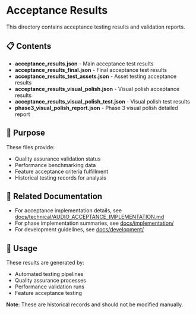 # Acceptance Results

This directory contains acceptance testing results and validation reports.

## 📋 Contents

- **acceptance_results.json** - Main acceptance test results
- **acceptance_results_final.json** - Final acceptance test results  
- **acceptance_results_test_assets.json** - Asset testing acceptance results
- **acceptance_results_visual_polish.json** - Visual polish acceptance results
- **acceptance_results_visual_polish_test.json** - Visual polish test results
- **phase3_visual_polish_report.json** - Phase 3 visual polish detailed report

## 🎯 Purpose

These files provide:
- Quality assurance validation status
- Performance benchmarking data
- Feature acceptance criteria fulfillment
- Historical testing records for analysis

## 🔗 Related Documentation

- For acceptance implementation details, see [docs/technical/AUDIO_ACCEPTANCE_IMPLEMENTATION.md](../../docs/technical/AUDIO_ACCEPTANCE_IMPLEMENTATION.md)
- For phase implementation summaries, see [docs/implementation/](../../docs/implementation/)
- For development guidelines, see [docs/development/](../../docs/development/)

## 📝 Usage

These results are generated by:
- Automated testing pipelines
- Quality assurance processes
- Performance validation runs
- Feature acceptance testing

**Note**: These are historical records and should not be modified manually.
